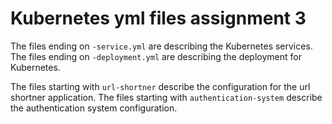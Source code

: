 # Kubernetes yml files assignment 3
The files ending on `-service.yml` are describing the Kubernetes services. The files ending on `-deployment.yml` are describing the deployment for Kubernetes.

The files starting with `url-shortner` describe the configuration for the url shortner application. The files starting with `authentication-system` describe the authentication system configuration.